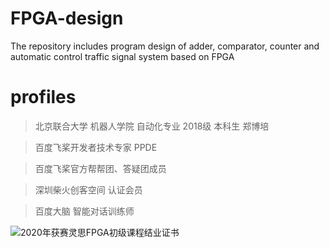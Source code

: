 # FPGA-design
The repository includes program design of adder, comparator, counter and automatic control traffic signal system based on FPGA

# profiles

> 北京联合大学 机器人学院 自动化专业 2018级 本科生 郑博培

> 百度飞桨开发者技术专家 PPDE

> 百度飞桨官方帮帮团、答疑团成员

> 深圳柴火创客空间 认证会员

> 百度大脑 智能对话训练师

![2020年获赛灵思FPGA初级课程结业证书](https://ai-studio-static-online.cdn.bcebos.com/c79badc4bace4a1e91936f91d1a9d61e4e0d46e421b94df7905c523972240f0b)
